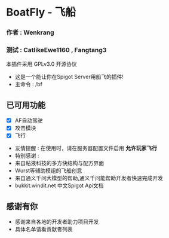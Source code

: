 # BoatFly - 飞船
### 作者 : Wenkrang 
### 测试 : CatlikeEwe1160 , Fangtang3
本插件采用 GPLv3.0 开源协议
- 这是一个能让你在Spigot Server用船飞的插件!
- 主命令 : /bf
## 已可用功能 
- [x] AF自动驾驶
- [x] 攻击模块
- [x] 飞行
- 友情提醒 : 在使用时，请在服务器配置文件启用 __允许玩家飞行__
- 特别感谢 :
- 来自粘液科技的多方快结构与配方界面
- Wurst等辅助模组的飞船创意
- 来自通义千问大模型的帮助,通义千问能帮助开发者快速完成开发
- bukkit.windit.net 中文Spigot Api文档
## 感谢有你
- 感谢来自各地的开发者助力项目开发
- 具体名单请看贡献者列表
